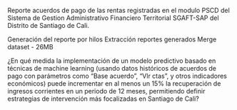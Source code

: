 Reporte acuerdos de pago de las rentas registradas  en el modulo PSCD del Sistema de Gestion Administrativo Financiero Territorial SGAFT-SAP del Distrito de Santiago de Cali.

Generación del reporte por hilos 
Extracción reportes generados
Merge dataset - 26MB 


¿En qué medida la implementación de un modelo predictivo basado en técnicas de machine learning (usando datos históricos de acuerdos de pago con parámetros como “Base acuerdo”, “Vlr ctas”, y otros indicadores económicos) puede incrementar en al menos un 15% la recuperación de ingresos corrientes en un periodo de 12 meses, permitiendo definir estrategias de intervención más focalizadas en Santiago de Cali?
